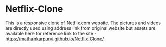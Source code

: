 # Netflix-Clone
This is a responsive clone of Netflix.com website.
The pictures and videos are directly used using address link from original website but assets are available here for reference
link to the site -  https://mathankarpurvi.github.io/Netflix-Clone/
